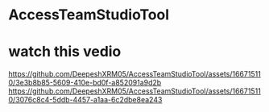 # AccessTeamStudioTool

# watch this vedio
https://github.com/DeepeshXRM05/AccessTeamStudioTool/assets/166715110/3e3b8b85-5609-410e-bd0f-a852091a9d2b
https://github.com/DeepeshXRM05/AccessTeamStudioTool/assets/166715110/3076c8c4-5ddb-4457-a1aa-6c2dbe8ea243


